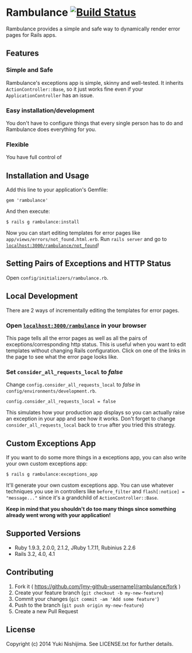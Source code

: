 # Rambulance [![Build Status](https://travis-ci.org/yuki24/rambulance.svg?branch=master)](https://travis-ci.org/yuki24/rambulance)

Rambulance provides a simple and safe way to dynamically render error pages for Rails apps.

## Features

### Simple and Safe

Rambulance's exceptions app is simple, skinny and well-tested. It  inherits `ActionController::Base`, so it just works fine even if your `ApplicationController` has an issue.

### Easy installation/development

You don't have to configure things that every single person has to do and Rambulance does everything for you.

### Flexible

You have full control of

## Installation and Usage

Add this line to your application's Gemfile:

```
gem 'rambulance'
```

And then execute:

```
$ rails g rambulance:install
```

Now you can start editing templates for error pages like `app/views/errors/not_found.html.erb`. Run `rails server` and go to [`localhost:3000/rambulance/not_found`](http://localhost:3000/rambulance/not_found)!

## Setting Pairs of Exceptions and HTTP Status

Open `config/initializers/rambulance.rb`.

## Local Development

There are 2 ways of incrementally editing the templates for error pages.

### Open [`localhost:3000/rambulance`](http://localhost:3000/rambulance) in your browser

This page tells all the error pages as well as all the pairs of exceptions/corresponding http status. This is useful when you want to edit templates without changing Rails configuration. Click on one of the links in the page to see what the error page looks like.

### Set `consider_all_requests_local` to _false_

Change `config.consider_all_requests_local` to _false_ in `config/environments/development.rb`.

```
config.consider_all_requests_local = false
```

This simulates how your production app displays so you can actually raise an exception in your app and see how it works. Don't forget to change `consider_all_requests_local` back to `true` after you tried this strategy.

## Custom Exceptions App

If you want to do some more things in a exceptions app, you can also write your own custom exceptions app:

```
$ rails g rambulance:exceptions_app
```

It'll generate your own custom exceptions app. You can use whatever techniques you use in controllers like `before_filter` and `flash[:notice] = "message..."` since it's a grandchild of `ActionController::Base`.

**Keep in mind that you shouldn't do too many things since something already went wrong with your application!**

## Supported Versions

* Ruby 1.9.3, 2.0.0, 2.1.2, JRuby 1.7.11, Rubinius 2.2.6
* Rails 3.2, 4.0, 4.1

## Contributing

1. Fork it ( https://github.com/[my-github-username]/rambulance/fork )
2. Create your feature branch (`git checkout -b my-new-feature`)
3. Commit your changes (`git commit -am 'Add some feature'`)
4. Push to the branch (`git push origin my-new-feature`)
5. Create a new Pull Request

## License

Copyright (c) 2014 Yuki Nishijima. See LICENSE.txt for further details.
